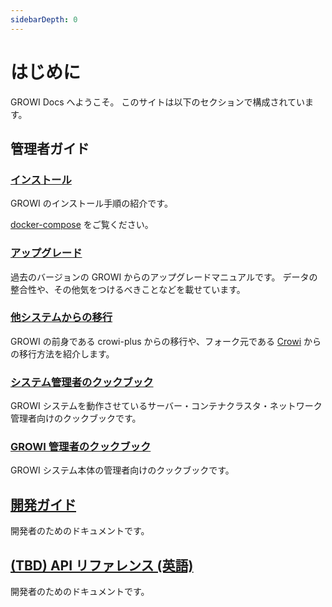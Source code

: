```yaml
---
sidebarDepth: 0
---
```


# はじめに

GROWI Docs へようこそ。
このサイトは以下のセクションで構成されています。

## 管理者ガイド

### [インストール](getting-started/docker-compose.md)

GROWI のインストール手順の紹介です。

[docker-compose](getting-started/docker-compose.md) をご覧ください。

### [アップグレード](upgrading/42x.md)

過去のバージョンの GROWI からのアップグレードマニュアルです。
データの整合性や、その他気をつけるべきことなどを載せています。

### [他システムからの移行](migration-guide/from-crowi-plus-onpremise.md)

GROWI の前身である crowi-plus からの移行や、フォーク元である [Crowi](http://site.crowi.wiki/) からの移行方法を紹介します。

### [システム管理者のクックブック](admin-cookbook/launch-with-systemd.md)

GROWI システムを動作させているサーバー・コンテナクラスタ・ネットワーク管理者向けのクックブックです。

### [GROWI 管理者のクックブック](management-cookbook/line-breaks.md)

GROWI システム本体の管理者向けのクックブックです。

## [開発ガイド](/ja/dev/)

開発者のためのドキュメントです。

## [(TBD) API リファレンス (英語)](/en/api/)

開発者のためのドキュメントです。
